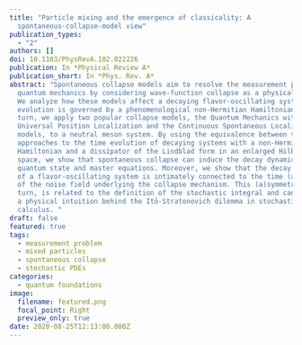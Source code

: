 ```yaml
---
title: "Particle mixing and the emergence of classicality: A
  spontaneous-collapse-model view"
publication_types:
  - "2"
authors: []
doi: 10.1103/PhysRevA.102.022226
publication: In *Physical Review A*
publication_short: In *Phys. Rev. A*
abstract: "Spontaneous collapse models aim to resolve the measurement problem in
  quantum mechanics by considering wave-function collapse as a physical process.
  We analyze how these models affect a decaying flavor-oscillating system whose
  evolution is governed by a phenomenological non-Hermitian Hamiltonian. In
  turn, we apply two popular collapse models, the Quantum Mechanics with
  Universal Position Localization and the Continuous Spontaneous Localization
  models, to a neutral meson system. By using the equivalence between the
  approaches to the time evolution of decaying systems with a non-Hermitian
  Hamiltonian and a dissipator of the Lindblad form in an enlarged Hilbert
  space, we show that spontaneous collapse can induce the decay dynamics in both
  quantum state and master equations. Moreover, we show that the decay property
  of a flavor-oscillating system is intimately connected to the time (a)symmetry
  of the noise field underlying the collapse mechanism. This (a)symmetry, in
  turn, is related to the definition of the stochastic integral and can provide
  a physical intuition behind the Itō-Stratonovich dilemma in stochastic
  calculus. "
draft: false
featured: true
tags:
  - measurement problem
  - mixed particles
  - spontaneous collapse
  - stochastic PDEs
categories:
  - quantum foundations
image:
  filename: featured.png
  focal_point: Right
  preview_only: true
date: 2020-08-25T12:13:00.000Z
---
```

